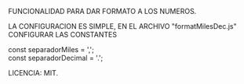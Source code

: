 FUNCIONALIDAD PARA DAR FORMATO A LOS NUMEROS.

LA CONFIGURACION ES SIMPLE, EN EL ARCHIVO "formatMilesDec.js" CONFIGURAR LAS CONSTANTES

const separadorMiles = ','; <br>
const separadorDecimal = '.';

LICENCIA: MIT.
